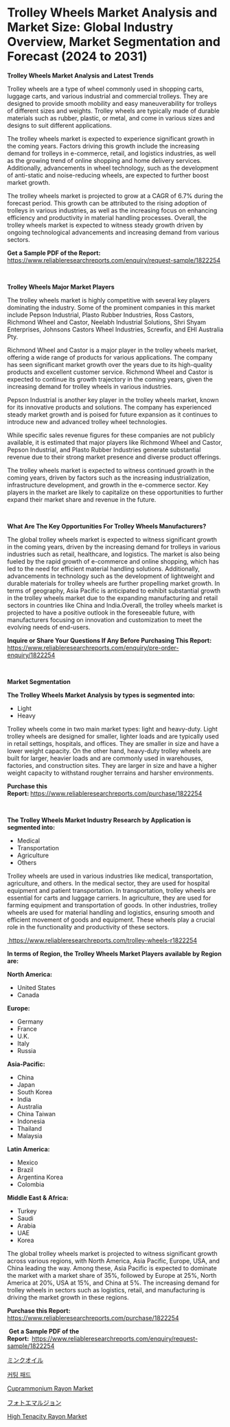 <p><h1>Trolley Wheels Market Analysis and Market Size: Global Industry Overview, Market Segmentation and Forecast (2024 to 2031)</h1></p><p><strong>Trolley Wheels Market Analysis and Latest Trends</strong></p>
<p><p>Trolley wheels are a type of wheel commonly used in shopping carts, luggage carts, and various industrial and commercial trolleys. They are designed to provide smooth mobility and easy maneuverability for trolleys of different sizes and weights. Trolley wheels are typically made of durable materials such as rubber, plastic, or metal, and come in various sizes and designs to suit different applications.</p><p>The trolley wheels market is expected to experience significant growth in the coming years. Factors driving this growth include the increasing demand for trolleys in e-commerce, retail, and logistics industries, as well as the growing trend of online shopping and home delivery services. Additionally, advancements in wheel technology, such as the development of anti-static and noise-reducing wheels, are expected to further boost market growth.</p><p>The trolley wheels market is projected to grow at a CAGR of 6.7% during the forecast period. This growth can be attributed to the rising adoption of trolleys in various industries, as well as the increasing focus on enhancing efficiency and productivity in material handling processes. Overall, the trolley wheels market is expected to witness steady growth driven by ongoing technological advancements and increasing demand from various sectors.</p></p>
<p><strong>Get a Sample PDF of the Report:&nbsp;</strong> <a href="https://www.reliableresearchreports.com/enquiry/request-sample/1822254">https://www.reliableresearchreports.com/enquiry/request-sample/1822254</a></p>
<p>&nbsp;</p>
<p><strong>Trolley Wheels Major Market Players</strong></p>
<p><p>The trolley wheels market is highly competitive with several key players dominating the industry. Some of the prominent companies in this market include Pepson Industrial, Plasto Rubber Industries, Ross Castors, Richmond Wheel and Castor, Neelabh Industrial Solutions, Shri Shyam Enterprises, Johnsons Castors Wheel Industries, Screwfix, and EHI Australia Pty.</p><p>Richmond Wheel and Castor is a major player in the trolley wheels market, offering a wide range of products for various applications. The company has seen significant market growth over the years due to its high-quality products and excellent customer service. Richmond Wheel and Castor is expected to continue its growth trajectory in the coming years, given the increasing demand for trolley wheels in various industries.</p><p>Pepson Industrial is another key player in the trolley wheels market, known for its innovative products and solutions. The company has experienced steady market growth and is poised for future expansion as it continues to introduce new and advanced trolley wheel technologies.</p><p>While specific sales revenue figures for these companies are not publicly available, it is estimated that major players like Richmond Wheel and Castor, Pepson Industrial, and Plasto Rubber Industries generate substantial revenue due to their strong market presence and diverse product offerings.</p><p>The trolley wheels market is expected to witness continued growth in the coming years, driven by factors such as the increasing industrialization, infrastructure development, and growth in the e-commerce sector. Key players in the market are likely to capitalize on these opportunities to further expand their market share and revenue in the future.</p></p>
<p>&nbsp;</p>
<p><strong>What Are The Key Opportunities For Trolley Wheels Manufacturers?</strong></p>
<p><p>The global trolley wheels market is expected to witness significant growth in the coming years, driven by the increasing demand for trolleys in various industries such as retail, healthcare, and logistics. The market is also being fueled by the rapid growth of e-commerce and online shopping, which has led to the need for efficient material handling solutions. Additionally, advancements in technology such as the development of lightweight and durable materials for trolley wheels are further propelling market growth. In terms of geography, Asia Pacific is anticipated to exhibit substantial growth in the trolley wheels market due to the expanding manufacturing and retail sectors in countries like China and India.Overall, the trolley wheels market is projected to have a positive outlook in the foreseeable future, with manufacturers focusing on innovation and customization to meet the evolving needs of end-users.</p></p>
<p><strong>Inquire or Share Your Questions If Any Before Purchasing This Report:</strong> <a href="https://www.reliableresearchreports.com/enquiry/pre-order-enquiry/1822254">https://www.reliableresearchreports.com/enquiry/pre-order-enquiry/1822254</a></p>
<p>&nbsp;</p>
<p><strong>Market Segmentation</strong></p>
<p><strong>The Trolley Wheels Market Analysis by types is segmented into:</strong></p>
<p><ul><li>Light</li><li>Heavy</li></ul></p>
<p><p>Trolley wheels come in two main market types: light and heavy-duty. Light trolley wheels are designed for smaller, lighter loads and are typically used in retail settings, hospitals, and offices. They are smaller in size and have a lower weight capacity. On the other hand, heavy-duty trolley wheels are built for larger, heavier loads and are commonly used in warehouses, factories, and construction sites. They are larger in size and have a higher weight capacity to withstand rougher terrains and harsher environments.</p></p>
<p><strong>Purchase this Report:&nbsp;</strong><a href="https://www.reliableresearchreports.com/purchase/1822254">https://www.reliableresearchreports.com/purchase/1822254</a></p>
<p>&nbsp;</p>
<p><strong>The Trolley Wheels Market Industry Research by Application is segmented into:</strong></p>
<p><ul><li>Medical</li><li>Transportation</li><li>Agriculture</li><li>Others</li></ul></p>
<p><p>Trolley wheels are used in various industries like medical, transportation, agriculture, and others. In the medical sector, they are used for hospital equipment and patient transportation. In transportation, trolley wheels are essential for carts and luggage carriers. In agriculture, they are used for farming equipment and transportation of goods. In other industries, trolley wheels are used for material handling and logistics, ensuring smooth and efficient movement of goods and equipment. These wheels play a crucial role in the functionality and productivity of these sectors.</p></p>
<p><a href="https://www.reliableresearchreports.com/trolley-wheels-r1822254">&nbsp;https://www.reliableresearchreports.com/trolley-wheels-r1822254</a></p>
<p><strong>In terms of Region, the Trolley Wheels Market Players available by Region are:</strong></p>
<p>
    <p> <strong> North America: </strong>
        <ul>
            <li>United States</li>
            <li>Canada</li>
        </ul>
        </p> 
    <p> <strong> Europe: </strong>
        <ul>
            <li>Germany</li>
            <li>France</li>
            <li>U.K.</li>
            <li>Italy</li>
            <li>Russia</li>
        </ul>
        </p> 
    <p> <strong> Asia-Pacific: </strong>
        <ul>
            <li>China</li>
            <li>Japan</li>
            <li>South Korea</li>
            <li>India</li>
            <li>Australia</li>
            <li>China Taiwan</li>
            <li>Indonesia</li>
            <li>Thailand</li>
            <li>Malaysia</li>
        </ul>
        </p> 
    <p> <strong> Latin America: </strong>
        <ul>
            <li>Mexico</li>
            <li>Brazil</li>
            <li>Argentina Korea</li>
            <li>Colombia</li>
        </ul>
        </p> 
    <p> <strong> Middle East & Africa: </strong>
        <ul>
            <li>Turkey</li>
            <li>Saudi</li>
            <li>Arabia</li>
            <li>UAE</li>
            <li>Korea</li>
        </ul>
    </p>
    </p>
<p><p>The global trolley wheels market is projected to witness significant growth across various regions, with North America, Asia Pacific, Europe, USA, and China leading the way. Among these, Asia Pacific is expected to dominate the market with a market share of 35%, followed by Europe at 25%, North America at 20%, USA at 15%, and China at 5%. The increasing demand for trolley wheels in sectors such as logistics, retail, and manufacturing is driving the market growth in these regions.</p></p>
<p><strong>Purchase this Report: </strong><a href="https://www.reliableresearchreports.com/purchase/1822254">https://www.reliableresearchreports.com/purchase/1822254</a></p>
<p>&nbsp;<strong>Get a Sample PDF of the Report:&nbsp;&nbsp;</strong><a href="https://www.reliableresearchreports.com/enquiry/request-sample/1822254">https://www.reliableresearchreports.com/enquiry/request-sample/1822254</a></p>
<p><strong></strong></p>
<p><p><a href="https://github.com/bevdtkn4419963/Market-Research-Report-List-1/blob/main/330219430663.md">ミンクオイル</a></p><p><a href="https://github.com/Maeennan456456/Market-Research-Report-List-1/blob/main/247043428072.md">커팅 패드</a></p><p><a href="https://issuu.com/reportprime-2/docs/cuprammonium-rayon-market-size-2030.pptx">Cuprammonium Rayon Market</a></p><p><a href="https://github.com/lababdou/Market-Research-Report-List-3/blob/main/200345030662.md">フォトエマルジョン</a></p><p><a href="https://issuu.com/reportprime-2/docs/high-tenacity-rayon-market-size-2030.pptx">High Tenacity Rayon Market</a></p></p>